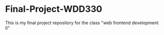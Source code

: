 # Final-Project-WDD330
This is my final project repository for the class "web frontend development II"
